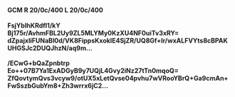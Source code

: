 #### GCM R 20/0c/400 L 20/0c/400
**FsjYbIhKRdfl1/kY**<br/>**Bj175r/AvhmFBL2Uy9ZL5MLYMy0KzXU4NF0uiTv3xRY=**<br/>**dZpajxIiFUNaBI0d/VK8FippsKxoklE4SjZR/UQ8Gf+lr/wxALFVYts8cBPAKUHGSJc2DUQJhzN/aq9m...**<br/><br/>
**/ECwG+bQaZpnbtrp**<br/>**Eo++07B7Ya1ExADGyB9y7UQjL4Gvy2iNz27tTn0mqoQ=**<br/>**ZfQovtymQvs3vcyw9/otUX5xLetQvse04pvhu7wVRooYBrQ+Ga9cmAn+FwSszbGubYm8+Zh3wrrx6jC2...**